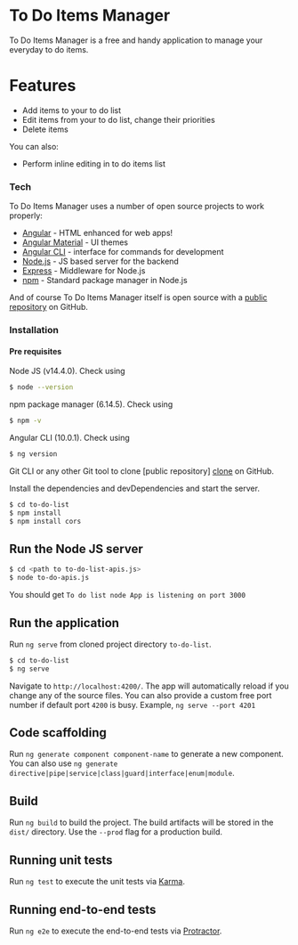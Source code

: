 # To Do Items Manager

To Do Items Manager is a free and handy application to manage your everyday to do items.

# Features

  - Add items to your to do list
  - Edit items from your to do list, change their priorities
  - Delete items

You can also:
  - Perform inline editing in to do items list

### Tech

To Do Items Manager uses a number of open source projects to work properly:

* [Angular] - HTML enhanced for web apps!
* [Angular Material] - UI themes
* [Angular CLI] - interface for commands for development 
* [Node.js] - JS based server for the backend
* [Express] - Middleware for Node.js
* [npm] - Standard package manager in Node.js

And of course To Do Items Manager itself is open source with a [public repository][dill] on GitHub.

### Installation

#### Pre requisites
Node JS (v14.4.0). Check using
```sh
$ node --version
```
npm package manager (6.14.5). Check using
```sh
$ npm -v
```
Angular CLI (10.0.1). Check using
```sh
$ ng version
```
Git CLI or any other Git tool to clone [public repository] [clone] on GitHub.

Install the dependencies and devDependencies and start the server.

```sh
$ cd to-do-list
$ npm install
$ npm install cors
```
## Run the Node JS server
```sh
$ cd <path to to-do-list-apis.js>
$ node to-do-apis.js
```
You should get `To do list node App is listening on port 3000`

## Run the application

Run `ng serve` from cloned project directory `to-do-list`. 
```sh
$ cd to-do-list
$ ng serve
```
Navigate to `http://localhost:4200/`. The app will automatically reload if you change any of the source files. You can also provide a custom free port number if default port `4200` is busy.
Example, `ng serve --port 4201`

## Code scaffolding

Run `ng generate component component-name` to generate a new component. You can also use `ng generate directive|pipe|service|class|guard|interface|enum|module`.

## Build

Run `ng build` to build the project. The build artifacts will be stored in the `dist/` directory. Use the `--prod` flag for a production build.

## Running unit tests

Run `ng test` to execute the unit tests via [Karma](https://karma-runner.github.io).

## Running end-to-end tests

Run `ng e2e` to execute the end-to-end tests via [Protractor](http://www.protractortest.org/).





   [dill]: <https://github.com/apurva-khopkar-dev/to-do-items-mgr>
   [clone]: <https://github.com/apurva-khopkar-dev/to-do-items-mgr.git>
   [node.js]: <https://nodejs.org/en/download/>
   [Express]: <http://expressjs.com>
   [Angular]: <http://angularjs.org>
   [npm]: <https://nodejs.org/en/download/>
   [Angular Material]: <https://material.angular.io/>
   [Angular CLI]: <https://angular.io/>

   [PlDb]: <https://github.com/joemccann/dillinger/tree/master/plugins/dropbox/README.md>
   [PlGh]: <https://github.com/joemccann/dillinger/tree/master/plugins/github/README.md>
   [PlGd]: <https://github.com/joemccann/dillinger/tree/master/plugins/googledrive/README.md>
   [PlOd]: <https://github.com/joemccann/dillinger/tree/master/plugins/onedrive/README.md>
   [PlMe]: <https://github.com/joemccann/dillinger/tree/master/plugins/medium/README.md>
   [PlGa]: <https://github.com/RahulHP/dillinger/blob/master/plugins/googleanalytics/README.md>
